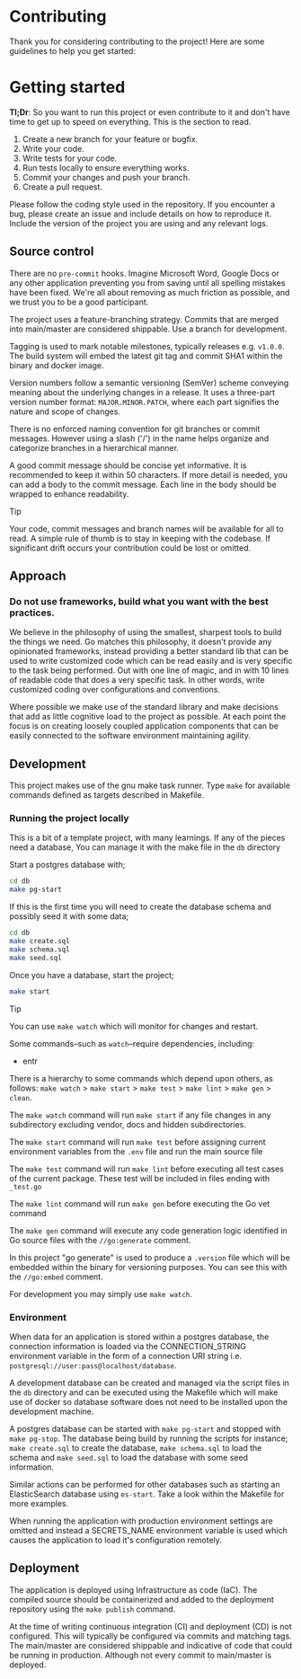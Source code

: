 # Contributing

Thank you for considering contributing to the project! Here are some guidelines
to help you get started:

# Getting started

**Tl;Dr**: So you want to run this project or even contribute to it and don't
have time to get up to speed on everything. This is the section to read.

1. Create a new branch for your feature or bugfix.
1. Write your code.
1. Write tests for your code.
1. Run tests locally to ensure everything works.
1. Commit your changes and push your branch.
1. Create a pull request.

Please follow the coding style used in the repository. If you encounter a bug, 
please create an issue and include details on how to reproduce it. Include the
version of the project you are using and any relevant logs.

## Source control

There are no `pre-commit` hooks. Imagine Microsoft Word, Google Docs or any
other application preventing you from saving until all spelling mistakes have 
been fixed.  We're all about removing as much friction as possible, and we
trust you to be a good participant.

The project uses a feature-branching strategy. Commits that are merged into 
main/master are considered shippable. Use a branch for development.

Tagging is used to mark notable milestones, typically releases e.g. `v1.0.0`.
The build system will embed the latest git tag and commit SHA1 within the
binary and docker image.

Version numbers follow a semantic versioning (SemVer) scheme conveying meaning
about the underlying changes in a release. It uses a three-part version number 
format: `MAJOR.MINOR.PATCH`, where each part signifies the nature and scope of
changes.

There is no enforced naming convention for git branches or commit messages. 
However using a slash ('/') in the name helps organize and categorize branches
in a hierarchical manner.  

A good commit message should be concise yet informative. It is recommended to
keep it within 50 characters. If more detail is needed, you can add a body to
the commit message.  Each line in the body should be wrapped to enhance
readability.

> [!TIP]
> Your code, commit messages and branch names will be available for all to
> read. A simple rule of thumb is to stay in keeping with the codebase. If
> significant drift occurs your contribution could be lost or omitted.

## Approach

### Do not use frameworks, build what you want with the best practices.

We believe in the philosophy of using the smallest, sharpest tools to build the
things we need. Go matches this philosophy, it doesn't provide any opinionated 
frameworks, instead providing a better standard lib that can be used to write
customized code which can be read easily and is very specific to the task being
performed. Out with one line of magic, and in with 10 lines of readable code 
that does a very specific task. In other words, write customized coding over 
configurations and conventions.

Where possible we make use of the standard library and make decisions that add
as little cognitive load to the project as possible.  At each point the focus 
is on creating loosely coupled application components that can be easily
connected to the software environment maintaining agility.

## Development

This project makes use of the gnu make task runner. Type `make` for available
commands defined as targets described in Makefile.

### Running the project locally

This is a bit of a template project, with many learnings. If any of the pieces
need a database, You can manage it with the make file in the `db` directory

Start a postgres database with;

```sh
cd db
make pg-start
```

If this is the first time you will need to create the database schema and
possibly seed it with some data;

```sh
cd db
make create.sql
make schema.sql
make seed.sql
```

Once you have a database, start the project;

```sh
make start
```

> [!TIP]
> You can use `make watch` which will monitor for changes and restart.

Some commands–such as `watch`–require dependencies, including:
- entr

There is a hierarchy to some commands which depend upon others, as follows:
`make watch` > `make start` > `make test` > `make lint` > `make gen` > `clean`.

The `make watch` command will run `make start` if any file changes in any
subdirectory excluding vendor, docs and hidden subdirectories.

The `make start` command will run `make test` before assigning current
environment variables from the `.env` file and run the main source file

The `make test` command will run `make lint` before executing all test cases
of the current package. These test will be included in files ending with 
`_test.go`

The `make lint` command will run `make gen` before executing the Go vet command

The `make gen` command will execute any code generation logic identified in Go
source files with the `//go:generate` comment.

In this project "go generate" is used to produce a `.version` file which will
be embedded within the binary for versioning purposes.  You can see this with
the `//go:embed` comment.

For development you may simply use `make watch`.

### Environment

When data for an application is stored within a postgres database, the connection
information is loaded via the CONNECTION_STRING environment variable in the form 
of a connection URI string i.e. `postgresql://user:pass@localhost/database`.

A development database can be created and managed via the script files in the
`db` directory and can be executed using the Makefile which will make use of
docker so database software does not need to be installed upon the development
machine.

A postgres database can be started with `make pg-start` and stopped with
`make pg-stop`. The database being build by running the scripts for instance;
`make create.sql` to create the database, `make schema.sql` to load the schema
and `make seed.sql` to load the database with some seed information.

Similar actions can be performed for other databases such as starting an
ElasticSearch database using `es-start`.  Take a look within the Makefile for 
more examples.

When running the application with production environment settings are omitted
and instead a SECRETS_NAME environment variable is used which causes the
application to load it's configuration remotely.

## Deployment

The application is deployed using Infrastructure as code (IaC). The compiled
source should be containerized and added to the deployment repository using the
`make publish` command.

At the time of writing continuous integration (CI) and deployment (CD) is not
configured.  This will typically be configured via commits and matching tags.
The main/master are considered shippable and indicative of code that could be
running in production. Although not every commit to main/master is deployed.
